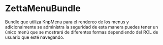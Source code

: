 ZettaMenuBundle
===============


Bundle que utiliza KnpMenu para el rendereo de los menus y adicionalmente se administra la seguridad de esta manera puedes tener un único menú que se mostrará de diferentes formas dependiendo del ROL de usuario que esté navegando.




